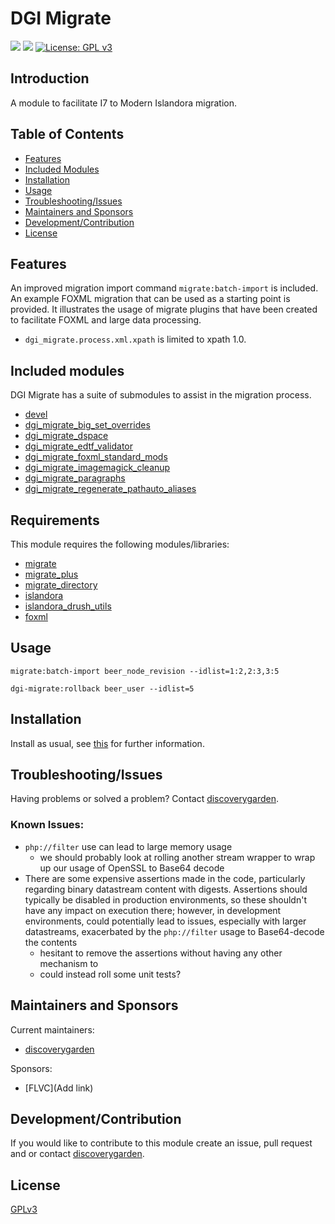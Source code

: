 # DGI Migrate

![](https://github.com/discoverygarden/dgi_migrate/actions/workflows/auto_lint.yml/badge.svg)
![](https://github.com/discoverygarden/dgi_migrate/actions/workflows/auto-semver.yml/badge.svg)
[![License: GPL v3](https://img.shields.io/badge/License-GPLv3-blue.svg)](https://www.gnu.org/licenses/gpl-3.0)

## Introduction
A module to facilitate I7 to Modern Islandora migration.

## Table of Contents

* [Features](#features)
* [Included Modules](#included-modules)
* [Installation](#installation)
* [Usage](#usage)
* [Troubleshooting/Issues](#troubleshootingissues)
* [Maintainers and Sponsors](#maintainers-and-sponsors)
* [Development/Contribution](#developmentcontribution)
* [License](#license)

## Features
An improved migration import command `migrate:batch-import` is included.
An example FOXML migration that can be used as a starting point is provided.
It illustrates the usage of migrate plugins that have been created to
facilitate FOXML and large data processing.
* `dgi_migrate.process.xml.xpath` is limited to xpath 1.0.

## Included modules

DGI Migrate has a suite of submodules to assist in the migration process.

* [devel](https://github.com/discoverygarden/dgi_migrate/tree/2.x/modules/devel/README.md)
* [dgi_migrate_big_set_overrides](https://github.com/discoverygarden/dgi_migrate/tree/2.x/modules/dgi_migrate_big_set_overrides/README.md)
* [dgi_migrate_dspace](https://github.com/discoverygarden/dgi_migrate/tree/2.x/modules/dgi_migrate_dspace/README.md)
* [dgi_migrate_edtf_validator](https://github.com/discoverygarden/dgi_migrate/tree/2.x/modules/dgi_migrate_edtf_validator/README.md)
* [dgi_migrate_foxml_standard_mods](https://github.com/discoverygarden/dgi_migrate/tree/2.x/modules/dgi_migrate_foxml_standard_mods/README.md)
* [dgi_migrate_imagemagick_cleanup](https://github.com/discoverygarden/dgi_migrate/tree/2.x/modules/dgi_migrate_imagemagick_cleanup/README.md)
* [dgi_migrate_paragraphs](https://github.com/discoverygarden/dgi_migrate/tree/2.x/modules/dgi_migrate_paragraphs/README.md)
* [dgi_migrate_regenerate_pathauto_aliases](https://github.com/discoverygarden/dgi_migrate/blob/2.x/modules/dgi_migrate_regenerate_pathauto_aliases/README.md)


## Requirements

This module requires the following modules/libraries:
* [migrate](https://www.drupal.org/project/migrate)
* [migrate_plus](https://www.drupal.org/project/migrate_plus)
* [migrate_directory](https://www.drupal.org/project/migrate_directory)
* [islandora](https://github.com/Islandora/islandora/tree/8.x-1.x)
* [islandora_drush_utils](https://github.com/discoverygarden/islandora_drush_utils)
* [foxml](https://github.com/discoverygarden/foxml)

## Usage

```shell
migrate:batch-import beer_node_revision --idlist=1:2,2:3,3:5
```

```shell
dgi-migrate:rollback beer_user --idlist=5
```

## Installation

Install as usual, see
[this](https://drupal.org/documentation/install/modules-themes/modules-8) for
further information.

## Troubleshooting/Issues

Having problems or solved a problem? Contact
[discoverygarden](http://support.discoverygarden.ca).

### Known Issues:
* `php://filter` use can lead to large memory usage
    * we should probably look at rolling another stream wrapper to wrap up our
usage of OpenSSL to Base64 decode
* There are some expensive assertions made in the code,
particularly regarding binary datastream content with digests. Assertions should
typically be disabled in production environments, so these shouldn't have any
impact on execution there; however, in development environments, could
potentially lead to issues, especially with larger datastreams, exacerbated by
the `php://filter` usage to Base64-decode the contents
    * hesitant to remove the assertions without having any other mechanism to
    * could instead roll some unit tests?

## Maintainers and Sponsors

Current maintainers:

* [discoverygarden](http://www.discoverygarden.ca)

Sponsors:

* [FLVC](Add link)

## Development/Contribution

If you would like to contribute to this module create an issue, pull request
and or contact
[discoverygarden](http://www.discoverygarden.ca).

## License

[GPLv3](http://www.gnu.org/licenses/gpl-3.0.txt)
